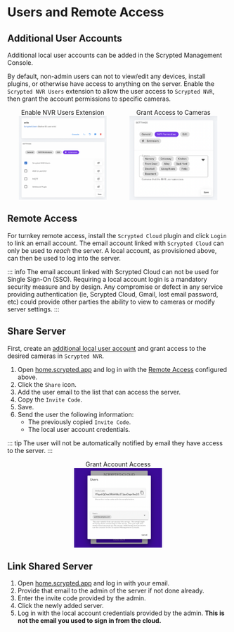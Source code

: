 <script setup lang="ts"> 
import { onMounted } from 'vue';
import mediumZoom from 'medium-zoom';

onMounted(() => {
  mediumZoom('[data-zoomable]', { background: 'var(--vp-c-bg)' });
});

</script>

<style>
.medium-zoom-overlay {
  z-index: 20;
}

.medium-zoom-image {
  z-index: 21;
}
</style>

# Users and Remote Access

## Additional User Accounts

Additional local user accounts can be added in the Scrypted Management Console.

By default, non-admin users can not to view/edit any devices, install plugins, or otherwise have access to anything on the server. Enable the `Scrypted NVR Users` extension to allow the user access to `Scrypted NVR`, then grant the account permissions to specific cameras.

<div style="width: 100%; display: flex; flex-direction: row;">

<div style="display: flex; flex-direction: column; align-items: center; flex: 1;">
Enable NVR Users Extension
<img src="/img/maintenance/nvr-users.png" width="200" data-zoomable="true" >
</div>


<div style="display: flex; flex-direction: column; align-items: center; flex: 1;">
Grant Access to Cameras
<img src="/img/maintenance/nvr-permissions.png" width="200" data-zoomable="true">
</div>

</div>

## Remote Access

For turnkey remote access, install the `Scrypted Cloud` plugin and click `Login` to link an email account. The email account linked with `Scrypted Cloud` can only be used to *reach* the server. A local account, as provisioned above, can then be used to log into the server.

::: info
The email account linked with Scrypted Cloud can not be used for Single Sign-On (SSO). Requiring a local account login is a mandatory security measure and by design. Any compromise or defect in any service providing authentication (ie, Scrypted Cloud, Gmail, lost email password, etc) could provide other parties the ability to view to cameras or modify server settings.
:::

## Share Server

First, create an [additional local user account](#additional-user-accounts) and grant access to the desired cameras in `Scrypted NVR`.


1. Open [home.scrypted.app](https://home.scrypted.app) and log in with the [Remote Access](#remote-access) configured above.
2. Click the `Share` icon.
3. Add the user email to the list that can access the server.
4. Copy the `Invite Code`.
5. Save.
6. Send the user the following information:
    * The previously copied `Invite Code`.
    * The local user account credentials.

::: tip
The user will not be automatically notified by email they have access to the server.
:::

<div style="width: 100%; display: flex; flex-direction: row;">

<div style="display: flex; flex-direction: column; align-items: center; flex: 1;">
Grant Account Access
<img src="/img/maintenance/share-server.png" width="200" data-zoomable="true" >
</div>

</div>


## Link Shared Server

1. Open [home.scrypted.app](https://home.scrypted.app) and log in with your email.
2. Provide that email to the admin of the server if not done already.
3. Enter the invite code provided by the admin.
4. Click the newly added server.
5. Log in with the local account credentials provided by the admin. **This is not the email you used to sign in from the cloud.**
